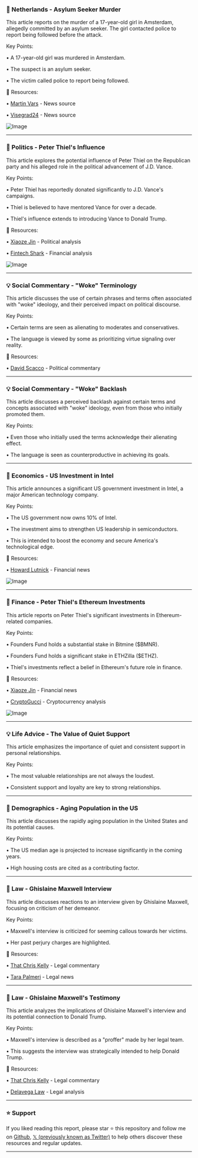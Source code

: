 ### 📰 Netherlands - Asylum Seeker Murder

This article reports on the murder of a 17-year-old girl in Amsterdam, allegedly committed by an asylum seeker.  The girl contacted police to report being followed before the attack.

Key Points:

• A 17-year-old girl was murdered in Amsterdam.

• The suspect is an asylum seeker.

• The victim called police to report being followed.


🔗 Resources:

• [Martin Vars](https://x.com/martinvars) - News source

• [Visegrad24](https://x.com/visegrad24) - News source

![Image](https://pbs.twimg.com/media/Gy_M39xWEAA_hGI?format=jpg&name=small)

---
### 🤔 Politics - Peter Thiel's Influence

This article explores the potential influence of Peter Thiel on the Republican party and his alleged role in the political advancement of J.D. Vance.

Key Points:

• Peter Thiel has reportedly donated significantly to J.D. Vance's campaigns.

• Thiel is believed to have mentored Vance for over a decade.


• Thiel's influence extends to introducing Vance to Donald Trump.

🔗 Resources:

• [Xiaoze Jin](https://x.com/xiaoze_jin) - Political analysis

• [Fintech Shark](https://x.com/fintech_shark) - Financial analysis

![Image](https://pbs.twimg.com/media/GbuNrSSawAAIM3A?format=jpg&name=small)

---
### 💡 Social Commentary - "Woke" Terminology

This article discusses the use of certain phrases and terms often associated with "woke" ideology, and their perceived impact on political discourse.

Key Points:

• Certain terms are seen as alienating to moderates and conservatives.


•  The language is viewed by some as prioritizing virtue signaling over reality.


🔗 Resources:

• [David Scacco](https://x.com/DavidScacco) - Political commentary


---
### 💡 Social Commentary -  "Woke" Backlash

This article discusses a perceived backlash against certain terms and concepts associated with "woke" ideology, even from those who initially promoted them.

Key Points:

•  Even those who initially used the terms acknowledge their alienating effect.


• The language is seen as counterproductive in achieving its goals.



---
### 🚀 Economics - US Investment in Intel

This article announces a significant US government investment in Intel, a major American technology company.

Key Points:

• The US government now owns 10% of Intel.


• The investment aims to strengthen US leadership in semiconductors.

• This is intended to boost the economy and secure America's technological edge.

🔗 Resources:

• [Howard Lutnick](https://x.com/howardlutnick) - Financial news


![Image](https://pbs.twimg.com/media/Gy-2llCWIAE_LqS?format=jpg&name=small)


---
### 🚀 Finance - Peter Thiel's Ethereum Investments

This article reports on Peter Thiel's significant investments in Ethereum-related companies.

Key Points:

• Founders Fund holds a substantial stake in Bitmine ($BMNR).


• Founders Fund holds a significant stake in ETHZilla ($ETHZ).


• Thiel's investments reflect a belief in Ethereum's future role in finance.


🔗 Resources:

• [Xiaoze Jin](https://x.com/xiaoze_jin) - Financial news

• [CryptoGucci](https://x.com/CryptoGucci) - Cryptocurrency analysis

![Image](https://pbs.twimg.com/media/Gy9ZXW2XwAAwKXt?format=jpg&name=small)

---
### 💡 Life Advice - The Value of Quiet Support

This article emphasizes the importance of quiet and consistent support in personal relationships.

Key Points:

•  The most valuable relationships are not always the loudest.


• Consistent support and loyalty are key to strong relationships.


---
### 🤖 Demographics - Aging Population in the US

This article discusses the rapidly aging population in the United States and its potential causes.

Key Points:

• The US median age is projected to increase significantly in the coming years.


•  High housing costs are cited as a contributing factor.



---
### 📰 Law - Ghislaine Maxwell Interview

This article discusses reactions to an interview given by Ghislaine Maxwell, focusing on criticism of her demeanor.

Key Points:

•  Maxwell's interview is criticized for seeming callous towards her victims.


•  Her past perjury charges are highlighted.


🔗 Resources:

• [That Chris Kelly](https://x.com/thatchriskelly) - Legal commentary

• [Tara Palmeri](https://x.com/tarapalmeri) - Legal news


---
### 📰 Law - Ghislaine Maxwell's Testimony

This article analyzes the implications of Ghislaine Maxwell's interview and its potential connection to Donald Trump.

Key Points:

• Maxwell's interview is described as a "proffer" made by her legal team.


• This suggests the interview was strategically intended to help Donald Trump.


🔗 Resources:

• [That Chris Kelly](https://x.com/thatchriskelly) - Legal commentary

• [Delavega Law](https://x.com/Delavegalaw) - Legal analysis


---

### ⭐️ Support

If you liked reading this report, please star ⭐️ this repository and follow me on [Github](https://github.com/Drix10), [𝕏 (previously known as Twitter)](https://x.com/DRIX_10_) to help others discover these resources and regular updates.

---